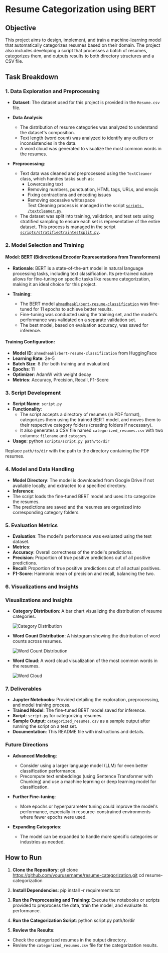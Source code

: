 # Resume Categorization using BERT

## Objective

This project aims to design, implement, and train a machine-learning model that automatically categorizes resumes based on their domain. The project also includes developing a script that processes a batch of resumes, categorizes them, and outputs results to both directory structures and a CSV file.

## Task Breakdown

### 1. Data Exploration and Preprocessing

- **Dataset**: The dataset used for this project is provided in the `Resume.csv` file.
- **Data Analysis**:
  - The distribution of resume categories was analyzed to understand the dataset's composition.
  - Text length (word count) was analyzed to identify any outliers or inconsistencies in the data.
  - A word cloud was generated to visualize the most common words in the resumes.

- **Preprocessing**:
  - Text data was cleaned and preprocessed using the `TextCleaner` class, which handles tasks such as:
    - Lowercasing text
    - Removing numbers, punctuation, HTML tags, URLs, and emojis
    - Fixing contractions and encoding issues
    - Removing excessive whitespace </br>
  Text Cleaning process is managed in the script [`scripts
/textcleaner.py`](https://github.com/AIFahim/ResumeCategorization/blob/master/scripts/textcleaner.py).
  - The dataset was split into training, validation, and test sets using stratified sampling to ensure each set is representative of the entire dataset. This process is managed in the script [`scripts/stratifiedtraintestsplit.py`](https://github.com/AIFahim/ResumeCategorization/blob/master/scripts/stratifiedtraintestsplit.py).

### 2. Model Selection and Training

#### Model: BERT (Bidirectional Encoder Representations from Transformers)

- **Rationale**: BERT is a state-of-the-art model in natural language processing tasks, including text classification. Its pre-trained nature allows for fine-tuning on specific tasks like resume categorization, making it an ideal choice for this project.
  
- **Training**:
  - The BERT model [`ahmedheakl/bert-resume-classification`](https://github.com/AIFahim/ResumeCategorization/blob/master/notebooks/training_notebook.ipynb) was fine-tuned for 11 epochs to achieve better results.
  - Fine-tuning was conducted using the training set, and the model's performance was validated on a separate validation set.
  - The best model, based on evaluation accuracy, was saved for inference.

#### Training Configuration:

- **Model ID**: `ahmedheakl/bert-resume-classification` from HuggingFace
- **Learning Rate**: 2e-5
- **Batch Size**: 8 (for both training and evaluation)
- **Epochs**: 11
- **Optimizer**: AdamW with weight decay
- **Metrics**: Accuracy, Precision, Recall, F1-Score

### 3. Script Development

- **Script Name**: `script.py`
- **Functionality**:
  - The script accepts a directory of resumes (in PDF format), categorizes them using the trained BERT model, and moves them to their respective category folders (creating folders if necessary).
  - It also generates a CSV file named `categorized_resumes.csv` with two columns: `filename` and `category`.
- **Usage**:
python `scripts/script.py path/to/dir`


Replace `path/to/dir` with the path to the directory containing the PDF resumes.

### 4. Model and Data Handling

- **Model Directory**: The model is downloaded from Google Drive if not available locally, and extracted to a specified directory.
- **Inference**:
- The script loads the fine-tuned BERT model and uses it to categorize the resumes.
- The predictions are saved and the resumes are organized into corresponding category folders.

### 5. Evaluation Metrics

- **Evaluation**: The model's performance was evaluated using the test dataset.
- **Metrics**:
- **Accuracy**: Overall correctness of the model's predictions.
- **Precision**: Proportion of true positive predictions out of all positive predictions.
- **Recall**: Proportion of true positive predictions out of all actual positives.
- **F1-Score**: Harmonic mean of precision and recall, balancing the two.

### 6. Visualizations and Insights

### Visualizations and Insights

- **Category Distribution**: A bar chart visualizing the distribution of resume categories.

  ![Category Distribution](https://github.com/AIFahim/ResumeCategorization/blob/master/plots/category_distribution.png)

- **Word Count Distribution**: A histogram showing the distribution of word counts across resumes.

  ![Word Count Distribution](https://github.com/AIFahim/ResumeCategorization/blob/master/plots/word_count_distribution.png)

- **Word Cloud**: A word cloud visualization of the most common words in the resumes.

  ![Word Cloud](https://github.com/AIFahim/ResumeCategorization/blob/master/plots/word_cloud.png)


### 7. Deliverables

- **Jupyter Notebooks**: Provided detailing the exploration, preprocessing, and model training process.
- **Trained Model**: The fine-tuned BERT model saved for inference.
- **Script**: `script.py` for categorizing resumes.
- **Sample Output**: `categorized_resumes.csv` as a sample output after running the script on a test set.
- **Documentation**: This README file with instructions and details.

### Future Directions

- **Advanced Modeling**:
  - Consider using a larger language model (LLM) for even better classification performance.
  - Precompute text embeddings (using Sentence Transformer with Chunking) and use a machine learning or deep learning model for classification.

- **Further Fine-tuning**:
  - More epochs or hyperparameter tuning could improve the model's performance, especially in resource-constrained environments where fewer epochs were used.

- **Expanding Categories**:
  - The model can be expanded to handle more specific categories or industries as needed.


## How to Run

1. **Clone the Repository**:
git clone https://github.com/yourusername/resume-categorization.git cd resume-categorization


2. **Install Dependencies**:
pip install -r requirements.txt


3. **Run the Preprocessing and Training**:
Execute the notebooks or scripts provided to preprocess the data, train the model, and evaluate its performance.

4. **Run the Categorization Script**:
python script.py path/to/dir

5. **Review the Results**:
- Check the categorized resumes in the output directory.
- Review the `categorized_resumes.csv` file for the categorization results.

